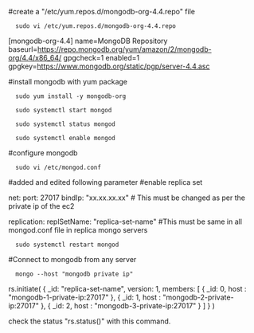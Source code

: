 #create a "/etc/yum.repos.d/mongodb-org-4.4.repo" file

      sudo vi /etc/yum.repos.d/mongodb-org-4.4.repo

[mongodb-org-4.4]
name=MongoDB Repository
baseurl=https://repo.mongodb.org/yum/amazon/2/mongodb-org/4.4/x86_64/
gpgcheck=1
enabled=1
gpgkey=https://www.mongodb.org/static/pgp/server-4.4.asc


#install mongodb with yum package 

      sudo yum install -y mongodb-org

      sudo systemctl start mongod

      sudo systemctl status mongod

      sudo systemctl enable mongod


#configure mongodb
      
      sudo vi /etc/mongod.conf

#added and edited following parameter  #enable replica set 

net:
  port: 27017
  bindIp:  "xx.xx.xx.xx" # This must be changed as per the private ip of the ec2

replication:
  replSetName: "replica-set-name" #This must be same in all mongod.conf file in replica mongo servers


      sudo systemctl restart mongod


#Connect to mongodb from any server

      mongo --host "mongodb private ip"


rs.initiate(
   {
      _id: "replica-set-name",
      version: 1,
      members: [
         { _id: 0, host : "mongodb-1-private-ip:27017" },
         { _id: 1, host : "mongodb-2-private-ip:27017" },
         { _id: 2, host : "mongodb-3-private-ip:27017" }
      ]
   }
)

check the status "rs.status()" with this command.
